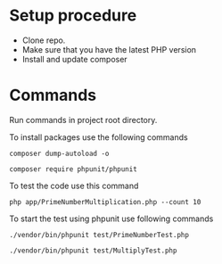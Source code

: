 # Setup procedure
* Clone repo.
* Make sure that you have the latest PHP version
* Install and update composer

# Commands
Run commands in project root directory.

To install packages use the following commands

```
composer dump-autoload -o
```
```
composer require phpunit/phpunit
```

To test the code use this command

```
php app/PrimeNumberMultiplication.php --count 10
```

To start the test using phpunit use following commands
```
./vendor/bin/phpunit test/PrimeNumberTest.php
```
```
./vendor/bin/phpunit test/MultiplyTest.php
```
